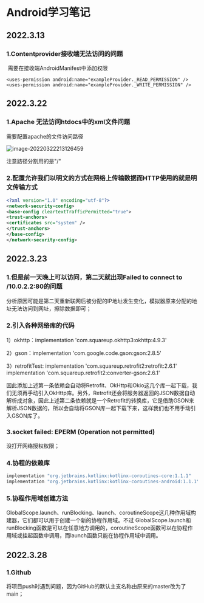 # Android学习笔记

## 2022.3.13  

### 1.Contentprovider接收端无法访问的问题

​	需要在接收端AndroidManifest中添加权限

```
<uses-permission android:name="exampleProvider._READ_PERMISSION" />
<uses-permission android:name="exampleProvider._WRITE_PERMISSION" />
```

## 2022.3.22 

### 1.Apache 无法访问htdocs中的xml文件问题

需要配置apache的文件访问路径

![image-20220322213126459](C:\Users\22859\AppData\Roaming\Typora\typora-user-images\image-20220322213126459.png)

注意路径分割用的是"/"

### 2.配置允许我们以明文的方式在网络上传输数据而HTTP使用的就是明文传输方式

```xml
<?xml version="1.0" encoding="utf-8"?>
<network-security-config>
<base-config cleartextTrafficPermitted="true">
<trust-anchors>
<certificates src="system" />
</trust-anchors>
</base-config>
</network-security-config>


```

## 2022.3.23

### 1.但是前一天晚上可以访问，第二天就出现Failed to connect to /10.0.2.2:80的问题

分析原因可能是第二天重新联网后被分配的IP地址发生变化，模拟器原来分配的地址无法访问到网址，擦除数据即可；

### 2.引入各种网络库的代码

1）okhttp：implementation 'com.squareup.okhttp3:okhttp:4.9.3'

2）gson：implementation 'com.google.code.gson:gson:2.8.5'

3）retrofitTest: implementation 'com.squareup.retrofit2:retrofit:2.6.1'
							implementation 'com.squareup.retrofit2:converter-gson:2.6.1'

因此添加上述第一条依赖会自动将Retrofit、OkHttp和Okio这几个库一起下载，我们无须再手动引入OkHttp库。另外，Retrofit还会将服务器返回的JSON数据自动解析成对象，因此上述第二条依赖就是一个Retrofit的转换库，它是借助GSON来解析JSON数据的，所以会自动将GSON库一起下载下来，这样我们也不用手动引入GSON库了。

### 3.socket failed: EPERM (Operation not permitted)

没打开网络授权权限；

### 4.协程的依赖库

```kotlin
implementation "org.jetbrains.kotlinx:kotlinx-coroutines-core:1.1.1"
implementation "org.jetbrains.kotlinx:kotlinx-coroutines-android:1.1.1"
```

### 5.协程作用域创建方法

GlobalScope.launch、runBlocking、launch、coroutineScope这几种作用域构建器，它们都可以用于创建一个新的协程作用域。不过
GlobalScope.launch和runBlocking函数是可以在任意地方调用的，coroutineScope函数可以在协程作用域或挂起函数中调用，而launch函数只能在协程作用域中调用。

## 2022.3.28

### 1.Github

将项目push时遇到问题，因为GitHub的默认主支名称由原来的master改为了main；

